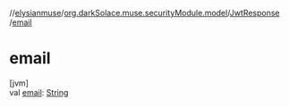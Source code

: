 //[elysianmuse](../../../index.md)/[org.darkSolace.muse.securityModule.model](../index.md)/[JwtResponse](index.md)
/[email](email.md)

# email

[jvm]\
val [email](email.md): [String](https://kotlinlang.org/api/latest/jvm/stdlib/kotlin/-string/index.html)
